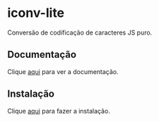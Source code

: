 # iconv-lite

Conversão de codificação de caracteres JS puro.

## Documentação

Clique [aqui](https://github.com/ashtuchkin/iconv-lite) para ver a documentação.

## Instalação

Clique [aqui](https://www.npmjs.com/package/iconv-lite) para fazer a instalação.